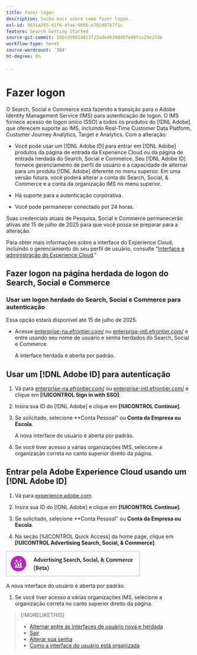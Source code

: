 ```yaml
---
title: Fazer logon
description: Saiba mais sobre como fazer logon.
exl-id: 9631a285-41f6-4fae-966b-e702d87b7f1c
feature: Search Getting Started
source-git-commit: 16bc95001d815f22ade46390d07e40fcc29e2fdb
workflow-type: tm+mt
source-wordcount: '364'
ht-degree: 0%

---
```


# Fazer logon

O Search, Social e Commerce está fazendo a transição para o Adobe Identity Management Service (IMS) para autenticação de logon. O IMS fornece acesso de logon único (SSO) a todos os produtos do [!DNL Adobe] que oferecem suporte ao IMS, incluindo Real-Time Customer Data Platform, Customer Journey Analytics, Target e Analytics. Com a alteração:

* Você pode usar um [!DNL Adobe ID] para entrar em [!DNL Adobe] produtos da página de entrada da Experience Cloud ou da página de entrada herdada do Search, Social e Commerce. Seu [!DNL Adobe ID] fornece gerenciamento de perfil de usuário e a capacidade de alternar para um produto [!DNL Adobe] diferente no menu superior. Em uma versão futura, você poderá alterar a conta do Search, Social, &amp; Commerce e a conta da organização IMS no menu superior.

* Há suporte para a autenticação corporativa.

* Você pode permanecer conectado por 24 horas.

Suas credenciais atuais de Pesquisa, Social e Commerce permanecerão ativas até 15 de julho de 2025 para que você possa se preparar para a alteração.

Para obter mais informações sobre a interface do Experience Cloud, incluindo o gerenciamento do seu perfil de usuário, consulte &quot;[Interface e administração do Experience Cloud](https://experienceleague.adobe.com/en/docs/core-services/interface/experience-cloud).&quot;

## Fazer logon na página herdada de logon do Search, Social e Commerce

### Usar um logon herdado do Search, Social e Commerce para autenticação

Essa opção estará disponível até 15 de julho de 2025.

* Acesse [enterprise-na.efrontier.com/](https://enterprise-na.efrontier.com/) ou [enterprise-intl.efrontier.com/](https://enterprise-intl.efrontier.com/) e entre usando seu nome de usuário e senha herdados do Search, Social e Commerce.

  A interface herdada é aberta por padrão.

## Usar um [!DNL Adobe ID] para autenticação

1. Vá para [enterprise-na.efrontier.com/](https://enterprise-na.efrontier.com/) ou [enterprise-intl.efrontier.com/](https://enterprise-intl.efrontier.com/) e clique em **[!UICONTROL Sign in with SSO]**.

1. Insira sua ID do [!DNL Adobe] e clique em **[!UICONTROL Continue]**.

1. Se solicitado, selecione **Conta Pessoal&quot; ou **Conta da Empresa ou Escola**.<!-- Will it necessarily be "Company or School Account?" -->

   A nova interface do usuário é aberta por padrão.

1. Se você tiver acesso a várias organizações IMS, selecione a organização correta no canto superior direito da página.

## Entrar pela Adobe Experience Cloud usando um [!DNL Adobe ID]

<!-- Later, give them the new direct URL(s) to our UI so they don't have to select the product. -->

1. Vá para [experience.adobe.com](https://experience.adobe.com).

1. Insira sua ID do [!DNL Adobe] e clique em **[!UICONTROL Continue]**.

1. Se solicitado, selecione **Conta Pessoal&quot; ou **Conta da Empresa ou Escola**.<!-- Will it necessarily be "Company or School Account?" -->

1. Na seção [!UICONTROL Quick Access] da home page, clique em **[!UICONTROL Advertising Search, Social, & Commerce]**.

![Advertising Search, Social e Commerce)](/help/search-social-commerce/assets/search-social-commerce-logo.png "Advertising Search, Social e Commerce)")

A nova interface do usuário é aberta por padrão.

1. Se você tiver acesso a várias organizações IMS, selecione a organização correta no canto superior direito da página.

>[!MORELIKETHIS]
>
>* [Alternar entre as interfaces de usuário nova e herdada](ui-switch.md)
>* [Sair](sign-out.md)
>* [Alterar sua senha](/help/search-social-commerce/tools/password-change.md)
>* [Como a interface do usuário está organizada](user-interface.md)
